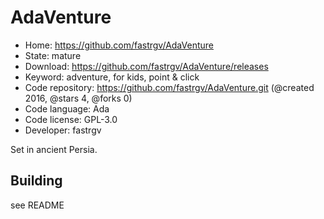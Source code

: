 # AdaVenture

- Home: https://github.com/fastrgv/AdaVenture
- State: mature
- Download: https://github.com/fastrgv/AdaVenture/releases
- Keyword: adventure, for kids, point & click
- Code repository: https://github.com/fastrgv/AdaVenture.git (@created 2016, @stars 4, @forks 0)
- Code language: Ada
- Code license: GPL-3.0
- Developer: fastrgv

Set in ancient Persia.

## Building

see README

